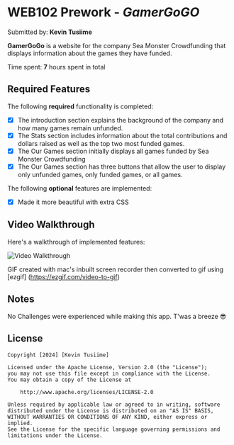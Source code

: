 # WEB102 Prework - *GamerGoGO*

Submitted by: **Kevin Tusiime**

**GamerGoGo** is a website for the company Sea Monster Crowdfunding that displays information about the games they have funded.

Time spent: **7** hours spent in total

## Required Features

The following **required** functionality is completed:

* [x] The introduction section explains the background of the company and how many games remain unfunded.
* [x] The Stats section includes information about the total contributions and dollars raised as well as the top two most funded games.
* [x] The Our Games section initially displays all games funded by Sea Monster Crowdfunding
* [x] The Our Games section has three buttons that allow the user to display only unfunded games, only funded games, or all games.

The following **optional** features are implemented:

* [x] Made it more beautiful with extra CSS

## Video Walkthrough

Here's a walkthrough of implemented features:

<img src='![image](https://github.com/rtusiime/web102_prework/assets/59295504/95c68607-fa3e-460a-83d8-323b72039a57)
' title='Video Walkthrough' width='' alt='Video Walkthrough' />

<!-- Replace this with whatever GIF tool you used! -->
GIF created with mac's inbuilt screen recorder then converted to gif using [ezgif] (https://ezgif.com/video-to-gif)
<!-- Recommended tools:
[Kap](https://getkap.co/) for macOS
[ScreenToGif](https://www.screentogif.com/) for Windows
[peek](https://github.com/phw/peek) for Linux. -->

## Notes

No Challenges were experienced while making this app. T'was a breeze 😎

## License

    Copyright [2024] [Kevin Tusiime]

    Licensed under the Apache License, Version 2.0 (the "License");
    you may not use this file except in compliance with the License.
    You may obtain a copy of the License at

        http://www.apache.org/licenses/LICENSE-2.0

    Unless required by applicable law or agreed to in writing, software
    distributed under the License is distributed on an "AS IS" BASIS,
    WITHOUT WARRANTIES OR CONDITIONS OF ANY KIND, either express or implied.
    See the License for the specific language governing permissions and
    limitations under the License.
